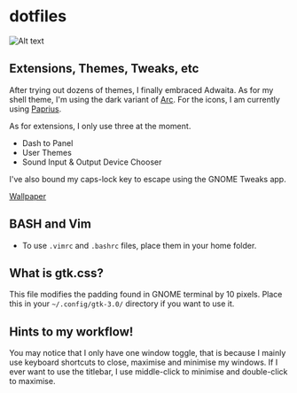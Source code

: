 # dotfiles

![Alt text](https://raw.githubusercontent.com/digiberk/dotfiles/master/screenshot.png)

## Extensions, Themes, Tweaks, etc

After trying out dozens of themes, I finally embraced Adwaita. As for my shell theme, I'm using the dark variant of [Arc](https://github.com/arc-design/arc-theme). For the icons, I am currently using [Paprius](https://github.com/PapirusDevelopmentTeam/papirus-icon-theme).

As for extensions, I only use three at the moment.

* Dash to Panel
* User Themes
* Sound Input & Output Device Chooser

I've also bound my caps-lock key to escape using the GNOME Tweaks app.

[Wallpaper](https://unsplash.com/photos/mK7NXuEFBuU) 

## BASH and Vim

* To use `.vimrc` and `.bashrc` files, place them in your home folder.

## What is gtk.css?

This file modifies the padding found in GNOME terminal by 10 pixels. Place this in your `~/.config/gtk-3.0/` directory if you want to use it.

## Hints to my workflow!

You may notice that I only have one window toggle, that is because I mainly use keyboard shortcuts to close, maximise and minimise my windows. If I ever want to use the titlebar, I use middle-click to minimise and double-click to maximise.
